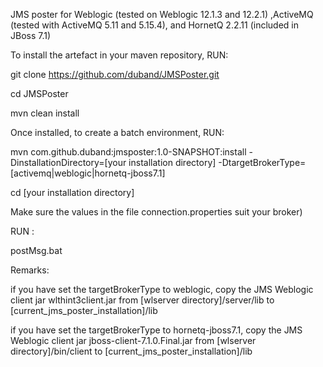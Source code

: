 JMS poster for Weblogic (tested on Weblogic 12.1.3 and 12.2.1) ,ActiveMQ (tested with ActiveMQ 5.11 and 5.15.4), and HornetQ 2.2.11 (included in JBoss 7.1)

To install the artefact in your maven repository, RUN:

git clone https://github.com/duband/JMSPoster.git

cd JMSPoster

mvn clean install


Once installed, to create a batch environment, RUN:


mvn com.github.duband:jmsposter:1.0-SNAPSHOT:install -DinstallationDirectory=[your installation directory] -DtargetBrokerType=[activemq|weblogic|hornetq-jboss7.1]

cd [your installation directory]


Make sure the values in the file connection.properties suit your broker)

RUN :

postMsg.bat


Remarks:

if you have set the targetBrokerType to weblogic, copy the JMS Weblogic client jar wlthint3client.jar from [wlserver directory]/server/lib to [current_jms_poster_installation]/lib

if you have set the targetBrokerType to hornetq-jboss7.1, copy the JMS Weblogic client jar jboss-client-7.1.0.Final.jar from [wlserver directory]/bin/client to [current_jms_poster_installation]/lib

